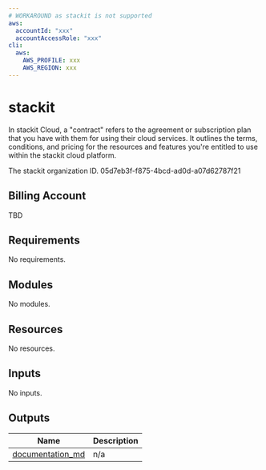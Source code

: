 ```yaml
---
# WORKAROUND as stackit is not supported
aws:
  accountId: "xxx"
  accountAccessRole: "xxx"
cli:
  aws:
    AWS_PROFILE: xxx
    AWS_REGION: xxx
---
```



# stackit

In stackit Cloud, a "contract" refers to the agreement or subscription plan that you have with them for using their cloud services. It outlines the terms, conditions, and pricing for the resources and features you're entitled to use within the stackit cloud platform.

The stackit  organization ID. 05d7eb3f-f875-4bcd-ad0d-a07d62787f21
## Billing Account

TBD

<!-- BEGIN_TF_DOCS -->
## Requirements

No requirements.

## Modules

No modules.

## Resources

No resources.

## Inputs

No inputs.

## Outputs

| Name | Description |
|------|-------------|
| <a name="output_documentation_md"></a> [documentation\_md](#output\_documentation\_md) | n/a |
<!-- END_TF_DOCS -->